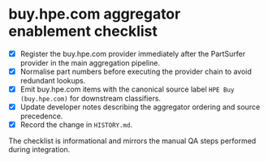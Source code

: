 # buy.hpe.com aggregator enablement checklist

- [x] Register the buy.hpe.com provider immediately after the PartSurfer provider in the main
  aggregation pipeline.
- [x] Normalise part numbers before executing the provider chain to avoid redundant lookups.
- [x] Emit buy.hpe.com items with the canonical source label `HPE Buy (buy.hpe.com)` for downstream
  classifiers.
- [x] Update developer notes describing the aggregator ordering and source precedence.
- [x] Record the change in `HISTORY.md`.

The checklist is informational and mirrors the manual QA steps performed during integration.

